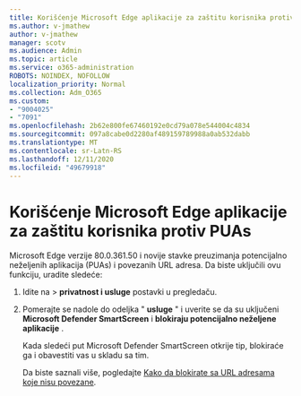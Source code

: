 ```yaml
---
title: Korišćenje Microsoft Edge aplikacije za zaštitu korisnika protiv PUAs
ms.author: v-jmathew
author: v-jmathew
manager: scotv
ms.audience: Admin
ms.topic: article
ms.service: o365-administration
ROBOTS: NOINDEX, NOFOLLOW
localization_priority: Normal
ms.collection: Adm_O365
ms.custom:
- "9004025"
- "7091"
ms.openlocfilehash: 2b62e800fe67460192e0cd79a078e544004c4834
ms.sourcegitcommit: 097a8cabe0d2280af489159789988a0ab532dabb
ms.translationtype: MT
ms.contentlocale: sr-Latn-RS
ms.lasthandoff: 12/11/2020
ms.locfileid: "49679918"
---
```

# <a name="use-microsoft-edge-to-protect-users-against-puas"></a>Korišćenje Microsoft Edge aplikacije za zaštitu korisnika protiv PUAs

Microsoft Edge verzije 80.0.361.50 i novije stavke preuzimanja potencijalno neželjenih aplikacija (PUAs) i povezanih URL adresa. Da biste uključili ovu funkciju, uradite sledeće:

1. Idite na   >  **privatnost i usluge** postavki u pregledaču.

2. Pomerajte se nadole do odeljka " **usluge** " i uverite se da su uključeni **Microsoft Defender SmartScreen** i **blokiraju potencijalno neželjene aplikacije** .

    Kada sledeći put Microsoft Defender SmartScreen otkrije tip, blokiraće ga i obavestiti vas u skladu sa tim.

    Da biste saznali više, pogledajte [Kako da blokirate sa URL adresama koje nisu povezane](https://go.microsoft.com/fwlink/?linkid=2133024).
